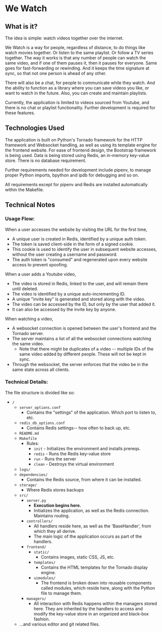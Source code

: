 # We Watch

## What is it?
The idea is simple: watch videos together over the internet.

We Watch is a way for people, regardless of distance, to do things like watch movies together. Or listen to the same playlist. Or follow a TV series together. The way it works is that any number of people can watch the same video, and if one of them pauses it, then it pauses for everyone. Same goes for fast-forwarding or rewinding. And it keeps the time signature at sync, so that not one person is ahead of any other.

There will also be a chat, for people to communicate while they watch. And the ability to function as a library where you can save videos you like, or want to watch in the future. Also, you can create and maintain playlists.

Currently, the application is limited to videos sourced from Youtube, and there is no chat or playlist functionality. Further development is required for these features.

## Technologies Used
The application is built on Python's Tornado framework for the HTTP framework and Websocket handling, as well as using its template engine for the frontend website. For ease of frontend design, the Bootstrap framework is being used. Data is being stored using Redis, an in-memory key-value store. There is no database requirement.

Further requirements needed for development include pipenv, to manage proper Python imports, bpython and ipdb for debugging and so on.

All requirements except for pipenv and Redis are installed automatically within the Makefile.

## Technical Notes

### Usage Flow:
When a user accesses the website by visiting the URL for the first time,
- A unique user is created in Redis, identified by a unique auth token.
- The token is saved client-side in the form of a signed cookie.
- This cookie is used to identify the user in subsequent website accesses, without the user creating a username and password.
- The auth token is "consumed" and regenerated upon every website access to prevent spoofing.

When a user adds a Youtube video,
- The video is stored in Redis, linked to the user, and will remain there until deleted.
- The video is identified by a unique auto-incrementing ID.
- A unique "invite key" is generated and stored along with the video.
- The video can be accessed by the ID, but only by the user that added it.
- It can also be accessed by the invite key by anyone.

When watching a video,
- A websocket connection is opened between the user's frontend and the Tornado server.
- The server maintains a list of all the websocket connections watching the same video.
    - Note that there might be duplicates of a video -- multiple IDs of the same video added by different people. These will not be kept in sync.
- Through the websocket, the server enforces that the video be in the same state across all clients.

### Technical Details:
The file structure is divided like so:
- `/`
    - `server_options.conf`
        - Contains the "settings" of the application. Which port to listen to, etc.
    - `redis_db_options.conf`
        - Contains Redis settings-- how often to back up, etc.
    - `README.md`
    - `Makefile`
        - Rules:
            - `init` - Initializes the environment and installs prereqs.
            - `redis` - Runs the Redis key-value store
            - `run` - Runs the server
            - `clean` - Destroys the virtual environment
    - `logs/`
    - `dependencies/`
        - Contains the Redis source, from where it can be installed.
    - `storage/`
        - Where Redis stores backups
    - `src/`
        - `server.py`
            - **Execution begins here.**
            - Initializes the application, as well as the Redis connection. Maintains routing.
        - `controllers/`
            - All handlers reside here, as well as the 'BaseHandler', from which they all derive.
            - The main logic of the application occurs as part of the handlers.
        - `frontend/`
            - `static/`
                - Contains images, static CSS, JS, etc.
            - `templates/`
                - Contains the HTML templates for the Tornado display engine.
            - `uimodules/`
                - The frontend is broken down into reusable components called modules, which reside here, along with the Python file to manage them.
        - `managers/`
            - All interaction with Redis happens within the managers stored here. They are inherited by the handlers to access and modify the key-value store in an organized and black-box fashion.
    - ...and various editor and git related files.
